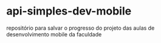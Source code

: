 # api-simples-dev-mobile
repositório para salvar o progresso do projeto das aulas de desenvolvimento mobile da faculdade
